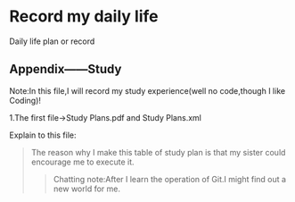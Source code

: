 # Record my daily life
Daily life plan or record
## Appendix——Study
Note:In this file,I will record my study experience(well no code,though I like Coding)!

1.The first file->Study Plans.pdf and Study Plans.xml

Explain to this file:
> The reason why I make this table of study plan is that my sister could encourage me to execute it.
>> Chatting note:After I learn the operation of Git.I might find out a new world for me.
